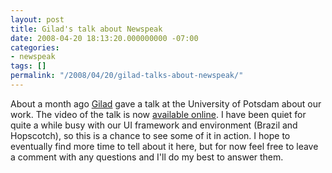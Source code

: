 ```yaml
---
layout: post
title: Gilad's talk about Newspeak
date: 2008-04-20 18:13:20.000000000 -07:00
categories:
- newspeak
tags: []
permalink: "/2008/04/20/gilad-talks-about-newspeak/"
---
```

About a month ago [Gilad](http://gbracha.blogspot.com/) gave a talk at the University of Potsdam about our work. The video of the talk is now [available online](http://www.tele-task.de/page50_lecture3490.html). I have been quiet for quite a while busy with our UI framework and environment (Brazil and Hopscotch), so this is a chance to see some of it in action. I hope to eventually find more time to tell about it here, but for now feel free to leave a comment with any questions and I'll do my best to answer them.

